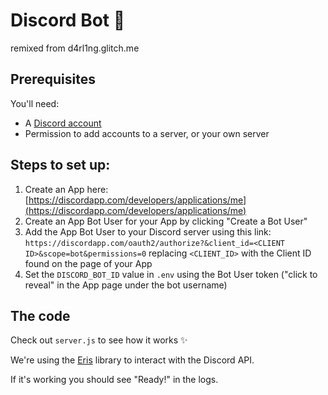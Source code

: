 # Discord Bot 🤖
remixed from d4rl1ng.glitch.me

## Prerequisites

You'll need:
 - A [Discord account](https://discordapp.com/register)
 - Permission to add accounts to a server, or your own server

## Steps to set up:

1. Create an App here: [https://discordapp.com/developers/applications/me](https://discordapp.com/developers/applications/me)
2. Create an App Bot User for your App by clicking "Create a Bot User"
3. Add the App Bot User to your Discord server using this link: `https://discordapp.com/oauth2/authorize?&client_id=<CLIENT ID>&scope=bot&permissions=0` replacing `<CLIENT_ID>` with the Client ID found on the page of your App
4. Set the `DISCORD_BOT_ID` value in `.env` using the Bot User token ("click to reveal" in the App page under the bot username)

## The code

Check out `server.js` to see how it works ✨

We're using the [Eris](https://npm.im/eris) library to interact with the Discord API.

If it's working you should see "Ready!" in the logs.